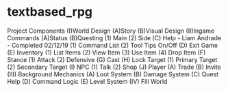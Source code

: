 # textbased_rpg
Project Components
(I)World Design
    (A)Story
    (B)Visual Design
(II)Ingame Commands
    (A)Status
    (B)Questing
        (1) Main
        (2) Side
    (C) Help - Liam Andrade - Completed 02/12/19
        (1) Command List
        (2) Tool Tips On/Off
    (D) Exit Game
    (E) Inventory
        (1) List Items
        (2) View Item
        (3) Use Item
        (4) Drop Item
    (F) Stance
        (1) Attack
        (2) Defensive
    (G) Cast
    (H) Lock Target
        (1) Primary Target
        (2) Secondary Target
    (I) NPC
        (1) Talk
        (2) Shop
    (J) Player
        (A) Trade
        (B) Invite
(III) Background Mechanics
    (A) Loot System
    (B) Damage System
    (C) Quest Help
    (D) Command Logic
    (E) Level System
(IV) Fill World
     
